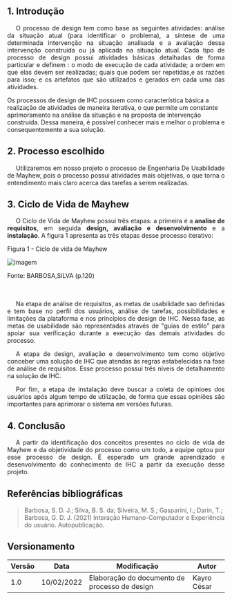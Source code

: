 ## 1. Introdução

<p style="text-indent: 20px; text-align: justify">
O processo de design tem como base as seguintes atividades: análise da situação atual (para identificar o problema), a síntese de uma determinada intervenção na situação analisada e a avaliação dessa intervenção construida ou já aplicada na situação atual. Cada tipo de processo de design possui atividades básicas detalhadas de forma particular e definem : o modo de execução de cada atividade; a ordem em que elas devem ser realizadas; quais que podem ser repetidas,e as razões para isso; e os artefatos que são utilizados e gerados em cada uma das atividades. 
</p>

<p style="text-indent: 20px; text-align: justify">

Os processos de design de IHC possuem como característica básica a realização de atividades de maneira iterativa, o que permite um constante aprimoramento na análise da situação e na proposta de intervenção construída. Dessa maneira, é possível conhecer mais e melhor o problema e consequentemente a sua solução.
</p>



## 2. Processo escolhido

<p style="text-indent: 20px; text-align: justify">
Utilizaremos em nosso projeto o processo de Engenharia De Usabilidade de Mayhew, pois o processo possui atividades mais objetivas, o que torna o entendimento mais claro acerca das tarefas a serem realizadas.

</p>




## 3. Ciclo de Vida de Mayhew

<p style="text-indent: 20px; text-align: justify">O Ciclo de Vida de Mayhew possui três etapas: a primeira é a <b>analise de requisitos</b>, em seguida <b>design, avaliação e desenvolvimento</b> e  a <b>instalação</b>. A figura 1 apresenta as três etapas desse processo iterativo:

</p>

  
  <figcaption>Figura 1 - Ciclo de vida de Mayhew</figcaption>

   ![imagem](/2021.2-Prefeitura-de-Passo-Fundo/assets/img/mayhew.PNG)

  <figcaption> Fonte: BARBOSA,SILVA (p.120) </figcaption>
  


<br>
<br>

<p style="text-indent: 20px; text-align: justify">
  Na etapa de análise de requisitos, as metas de usabilidade sao definidas e tem base no perfil dos usuários, análise de tarefas, possibilidades e limitações da plataforma e nos princípios de design de IHC.
 Nessa fase, as metas de usabilidade são representadas através de "guias de estilo" para apoiar sua verificação durante a execução das demais atividades do processo.

</p>

<p style="text-indent: 20px; text-align: justify">
 A etapa de design, avaliação e desenvolvimento tem como objetivo conceber uma solução de IHC que atendas às regras estabelecidas na fase de análise de requisitos. Esse processo possui três níveis de detalhamento na solução de IHC.

</p>
<p style="text-indent: 20px; text-align: justify">
 Por fim, a etapa de instalação deve buscar a coleta de opinioes dos usuários após algum tempo de utilização, de forma que essas opiniões são importantes para aprimorar o sistema em versões futuras.

</p>

<p style="text-indent: 20px; text-align: justify">
 
 
</p>





## 4. Conclusão

<p style="text-indent: 20px; text-align: justify">
   A partir da identificação dos  conceitos presentes no ciclo de vida de Mayhew e da objetividade do processo como um todo, a equipe optou por esse processo de design. É esperado um grande aprendizado e desenvolvimento do conhecimento de IHC a partir da execução desse projeto.
</p>


## Referências bibliográficas

> Barbosa, S. D. J.; Silva, B. S. da; Silveira, M. S.; Gasparini, I.; Darin, T.; Barbosa, G. D. J. (2021) Interação Humano-Computador e Experiência do usuário. Autopublicação.



## Versionamento
| Versão | Data | Modificação | Autor |
|--|--|--|--|
| 1.0 | 10/02/2022 |Elaboração do documento de processo de design | Kayro César  |
